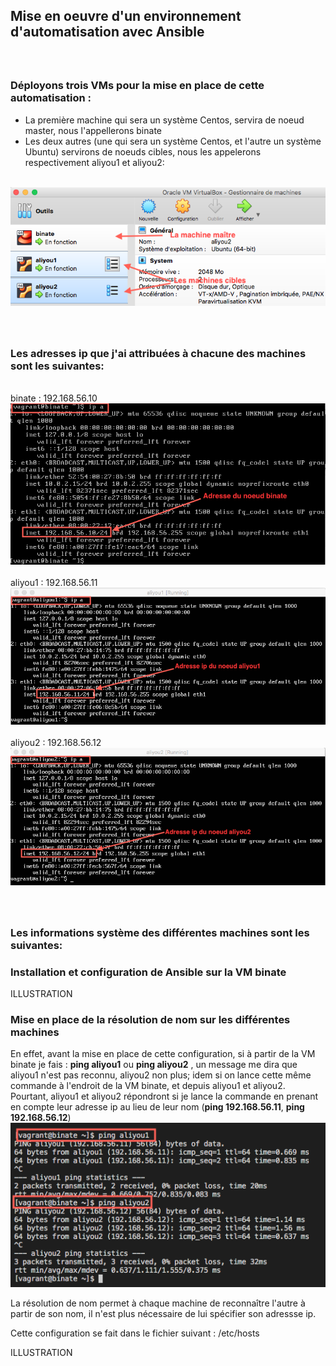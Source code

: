  ## Mise en oeuvre d'un environnement d'automatisation avec Ansible
 
 ### <br /><br /> Déployons trois VMs pour la mise en place de cette automatisation :
 - La première machine qui sera un système Centos, servira de noeud master, nous l'appellerons binate
 - Les deux autres (une qui sera un système Centos, et l'autre un système Ubuntu) servirons de noeuds cibles, nous les appelerons respectivement aliyou1 et aliyou2:
 
<br /><img src="https://raw.githubusercontent.com/abiForSofteam/ANSIBLE/main/VMs.png" />

### <br /><br /> Les adresses ip que j'ai attribuées à chacune des machines sont les suivantes:
<br />binate  : 192.168.56.10
<br /><img src="https://raw.githubusercontent.com/abiForSofteam/ANSIBLE/main/ip_binate.png" />
<br /><br />aliyou1 : 192.168.56.11
<br /><img src="https://raw.githubusercontent.com/abiForSofteam/ANSIBLE/main/ip_aliyou1.png" />
<br /><br />aliyou2 : 192.168.56.12
<br /><img src="https://raw.githubusercontent.com/abiForSofteam/ANSIBLE/main/ip_aliyou2.png" />

### <br /><br /> Les informations système des différentes machines sont les suivantes:


### Installation et configuration de Ansible sur la VM binate
ILLUSTRATION

### Mise en place de la résolution de nom sur les différentes machines
En effet, avant la mise en place de cette configuration, si à partir de la VM binate je fais : **ping aliyou1** ou **ping aliyou2** , un message me dira que aliyou1 n'est pas reconnu, aliyou2 non plus; idem si on lance cette même commande à l'endroit de la VM binate, et depuis aliyou1 et aliyou2.
Pourtant, aliyou1 et aliyou2 répondront si je lance la commande en prenant en compte leur adresse ip au lieu de leur nom (**ping 192.168.56.11**,  **ping 192.168.56.12**)
<br /><img src="https://raw.githubusercontent.com/abiForSofteam/ANSIBLE/main/ping_aliyou1_aliyou2.png" />

La résolution de nom permet à chaque machine de reconnaître l'autre à partir de son nom, il n'est plus nécessaire de lui spécifier son adressse ip.

Cette configuration se fait dans le fichier suivant : /etc/hosts

ILLUSTRATION
